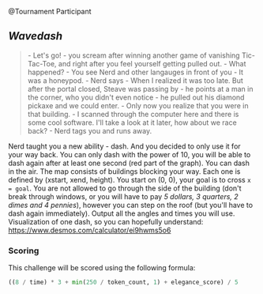 @Tournament Participant

## _Wavedash_
> \- Let's go! - you scream after winning another game of vanishing Tic-Tac-Toe,
> and right after you feel yourself getting pulled out.
> \- What happened? - You see Nerd and other langauges in front of you
> \- It was a honeypod. - Nerd says - When I realized it was too late.
> But after the portal closed, Steave was passing by - he points at a man in the
> corner, who you didn't even notice - he pulled out his diamond pickaxe
> and we could enter. - Only now you realize that you were in that building.
> \- I scanned through the computer here and there is some cool software.
> I'll take a look at it later, how about we race back? - Nerd tags you and runs away.

Nerd taught you a new ability - dash. And you decided to only use it for your way back.
You can only dash with the power of 10, you will be able to dash again after
at least one second (red part of the graph). You can dash in the air.
The map consists of buildings blocking your way. Each one is defined by (xstart, xend, height).
You start on (0, 0), your goal is to cross `x = goal`.
You are not allowed to go through the side of the building
(don't break through windows, or you will have to pay _5 dollars, 3 quarters, 2 dimes and 4 pennies_),
however you can step on the roof (but you'll have to dash again immediately).
Output all the angles and times you will use.
Visualization of one dash, so you can hopefully understand: https://www.desmos.com/calculator/ei9hwms5o6

### Scoring
This challenge will be scored using the following formula:
```python
((8 / time) * 3 + min(250 / token_count, 1) + elegance_score) / 5
```

